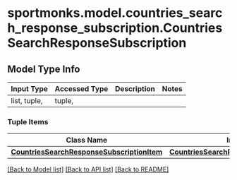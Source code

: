 # sportmonks.model.countries_search_response_subscription.CountriesSearchResponseSubscription

## Model Type Info
Input Type | Accessed Type | Description | Notes
------------ | ------------- | ------------- | -------------
list, tuple,  | tuple,  |  | 

### Tuple Items
Class Name | Input Type | Accessed Type | Description | Notes
------------- | ------------- | ------------- | ------------- | -------------
[**CountriesSearchResponseSubscriptionItem**](CountriesSearchResponseSubscriptionItem.md) | [**CountriesSearchResponseSubscriptionItem**](CountriesSearchResponseSubscriptionItem.md) | [**CountriesSearchResponseSubscriptionItem**](CountriesSearchResponseSubscriptionItem.md) |  | 

[[Back to Model list]](../../README.md#documentation-for-models) [[Back to API list]](../../README.md#documentation-for-api-endpoints) [[Back to README]](../../README.md)

